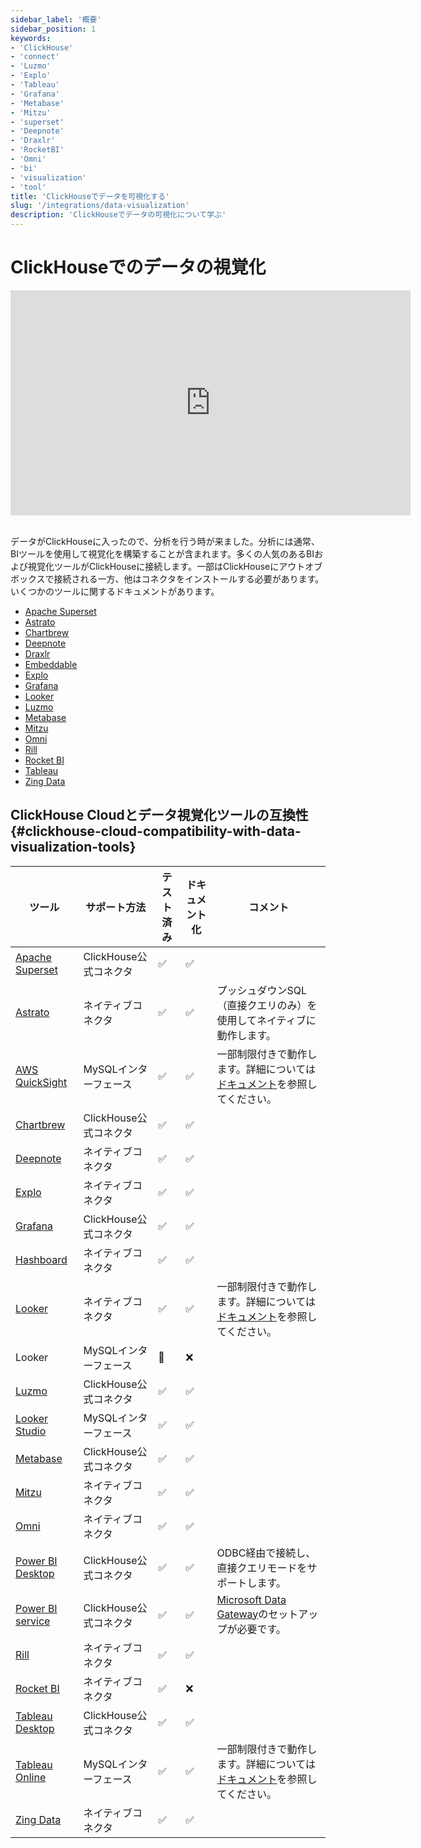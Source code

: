 ```yaml
---
sidebar_label: '概要'
sidebar_position: 1
keywords:
- 'ClickHouse'
- 'connect'
- 'Luzmo'
- 'Explo'
- 'Tableau'
- 'Grafana'
- 'Metabase'
- 'Mitzu'
- 'superset'
- 'Deepnote'
- 'Draxlr'
- 'RocketBI'
- 'Omni'
- 'bi'
- 'visualization'
- 'tool'
title: 'ClickHouseでデータを可視化する'
slug: '/integrations/data-visualization'
description: 'ClickHouseでデータの可視化について学ぶ'
---
```





# ClickHouseでのデータの視覚化

<div class='vimeo-container'>
<iframe
   src="https://player.vimeo.com/video/754460217?h=3dcae2e1ca"
   width="640"
   height="360"
   frameborder="0"
   allow="autoplay; fullscreen; picture-in-picture"
   allowfullscreen>
</iframe>
</div>

<br/>

データがClickHouseに入ったので、分析を行う時が来ました。分析には通常、BIツールを使用して視覚化を構築することが含まれます。多くの人気のあるBIおよび視覚化ツールがClickHouseに接続します。一部はClickHouseにアウトオブボックスで接続される一方、他はコネクタをインストールする必要があります。いくつかのツールに関するドキュメントがあります。

- [Apache Superset](./superset-and-clickhouse.md)
- [Astrato](./astrato-and-clickhouse.md)
- [Chartbrew](./chartbrew-and-clickhouse.md)
- [Deepnote](./deepnote.md)
- [Draxlr](./draxlr-and-clickhouse.md)
- [Embeddable](./embeddable-and-clickhouse.md)
- [Explo](./explo-and-clickhouse.md)
- [Grafana](./grafana/index.md)
- [Looker](./looker-and-clickhouse.md)
- [Luzmo](./luzmo-and-clickhouse.md)
- [Metabase](./metabase-and-clickhouse.md)
- [Mitzu](./mitzu-and-clickhouse.md)
- [Omni](./omni-and-clickhouse.md)
- [Rill](https://docs.rilldata.com/reference/olap-engines/clickhouse)
- [Rocket BI](./rocketbi-and-clickhouse.md)
- [Tableau](./tableau/tableau-and-clickhouse.md)
- [Zing Data](./zingdata-and-clickhouse.md)

## ClickHouse Cloudとデータ視覚化ツールの互換性 {#clickhouse-cloud-compatibility-with-data-visualization-tools}

| ツール                                                                           | サポート方法                     | テスト済み | ドキュメント化 | コメント                                                                                                                                    |
|--------------------------------------------------------------------------------|----------------------------------|------------|----------------|---------------------------------------------------------------------------------------------------------------------------------------------|
| [Apache Superset](./superset-and-clickhouse.md)       | ClickHouse公式コネクタ         | ✅          | ✅              |                                                                                                                                             |
| [Astrato](./astrato-and-clickhouse.md)       | ネイティブコネクタ             | ✅          | ✅              | プッシュダウンSQL（直接クエリのみ）を使用してネイティブに動作します。                                                                          |
| [AWS QuickSight](./quicksight-and-clickhouse.md)    | MySQLインターフェース           | ✅          | ✅              | 一部制限付きで動作します。詳細については[ドキュメント](./quicksight-and-clickhouse.md)を参照してください。                               |
| [Chartbrew](./chartbrew-and-clickhouse.md)          | ClickHouse公式コネクタ         | ✅          | ✅              |                                                                                                                                             |
| [Deepnote](./deepnote.md)                              | ネイティブコネクタ             | ✅          | ✅              |                                                                                                                                             |
| [Explo](./explo-and-clickhouse.md)                    | ネイティブコネクタ             | ✅          | ✅              |                                                                                                                                             |
| [Grafana](./grafana/index.md)                          | ClickHouse公式コネクタ         | ✅          | ✅              |                                                                                                                                             |
| [Hashboard](./hashboard-and-clickhouse.md)           | ネイティブコネクタ             | ✅          | ✅              |                                                                                                                                             |
| [Looker](./looker-and-clickhouse.md)                   | ネイティブコネクタ             | ✅          | ✅              | 一部制限付きで動作します。詳細については[ドキュメント](./looker-and-clickhouse.md)を参照してください。                                     |
| Looker                                                                 | MySQLインターフェース           | 🚧          | ❌              |                                                                                                                                             |
| [Luzmo](./luzmo-and-clickhouse.md)                     | ClickHouse公式コネクタ         | ✅          | ✅              |                                                                                                                                             |
| [Looker Studio](./looker-studio-and-clickhouse.md)    | MySQLインターフェース           | ✅          | ✅              |                                                                                                                                             |
| [Metabase](./metabase-and-clickhouse.md)               | ClickHouse公式コネクタ         | ✅          | ✅              |                                                                                                                                             |
| [Mitzu](./mitzu-and-clickhouse.md)                     | ネイティブコネクタ             | ✅          | ✅              |                                                                                                                                             |
| [Omni](./omni-and-clickhouse.md)                       | ネイティブコネクタ             | ✅          | ✅              |                                                                                                                                             |
| [Power BI Desktop](./powerbi-and-clickhouse.md)        | ClickHouse公式コネクタ         | ✅          | ✅              | ODBC経由で接続し、直接クエリモードをサポートします。                                                                                    |
| [Power BI service](/integrations/powerbi#power-bi-service) | ClickHouse公式コネクタ         | ✅          | ✅              | [Microsoft Data Gateway](https://learn.microsoft.com/en-us/power-bi/connect-data/service-gateway-custom-connectors)のセットアップが必要です。 |
| [Rill](https://docs.rilldata.com/reference/olap-engines/clickhouse)          | ネイティブコネクタ             | ✅          | ✅              |                                                                                                                                             |
| [Rocket BI](./rocketbi-and-clickhouse.md)             | ネイティブコネクタ             | ✅          | ❌              |                                                                                                                                             |
| [Tableau Desktop](./tableau/tableau-and-clickhouse.md) | ClickHouse公式コネクタ         | ✅          | ✅              |                                                                                                                                             |
| [Tableau Online](./tableau/tableau-online-and-clickhouse.md) | MySQLインターフェース           | ✅          | ✅              | 一部制限付きで動作します。詳細については[ドキュメント](./tableau/tableau-online-and-clickhouse.md)を参照してください。                   |
| [Zing Data](./zingdata-and-clickhouse.md)             | ネイティブコネクタ             | ✅          | ✅              |                                                                                                                                             |
